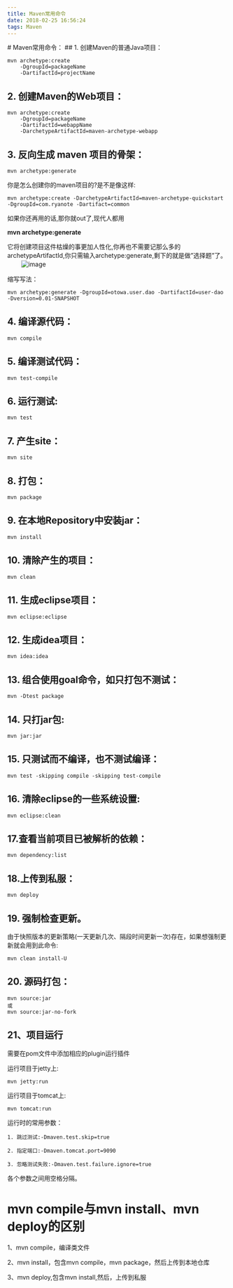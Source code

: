 ```yaml
---
title: Maven常用命令
date: 2018-02-25 16:56:24
tags: Maven
---
```

<meta name="referrer" content="no-referrer" />
# Maven常用命令：
## 1. 创建Maven的普通Java项目：


```
mvn archetype:create
    -DgroupId=packageName
    -DartifactId=projectName
```

## 2. 创建Maven的Web项目：


```
mvn archetype:create
    -DgroupId=packageName
    -DartifactId=webappName
    -DarchetypeArtifactId=maven-archetype-webapp
```

## 3. 反向生成 maven 项目的骨架：


```
mvn archetype:generate
```

你是怎么创建你的maven项目的?是不是像这样:


```
mvn archetype:create -DarchetypeArtifactId=maven-archetype-quickstart -DgroupId=com.ryanote -Dartifact=common
```

如果你还再用的话,那你就out了,现代人都用

**mvn archetype:generate**

它将创建项目这件枯燥的事更加人性化,你再也不需要记那么多的archetypeArtifactId,你只需输入archetype:generate,剩下的就是做”选择题”了。
　　
![image](https://images2015.cnblogs.com/blog/983815/201701/983815-20170127032346612-1566232122.png)

缩写写法：

```
mvn archetype:generate -DgroupId=otowa.user.dao -DartifactId=user-dao -Dversion=0.01-SNAPSHOT
```

## 4. 编译源代码：


```
mvn compile
```

## 5. 编译测试代码：


```
mvn test-compile
```

## 6. 运行测试:


```
mvn test
```

## 7. 产生site：


```
mvn site
```

## 8. 打包：


```
mvn package
```

## 9. 在本地Repository中安装jar：


```
mvn install
```


## 10. 清除产生的项目：


```
mvn clean
```
## 11. 生成eclipse项目：


```
mvn eclipse:eclipse
```

## 12. 生成idea项目：


```
mvn idea:idea
```

## 13. 组合使用goal命令，如只打包不测试：


```
mvn -Dtest package
```


## 14. 只打jar包:


```
mvn jar:jar
```

## 15. 只测试而不编译，也不测试编译：


```
mvn test -skipping compile -skipping test-compile
```


## 16. 清除eclipse的一些系统设置:


```
mvn eclipse:clean
```
 
## 17.查看当前项目已被解析的依赖：


```
mvn dependency:list
```

## 18.上传到私服：


```
mvn deploy
```

## 19. 强制检查更新。
由于快照版本的更新策略(一天更新几次、隔段时间更新一次)存在，如果想强制更新就会用到此命令: 


```
mvn clean install-U
```

## 20. 源码打包：


```
mvn source:jar
或
mvn source:jar-no-fork
```

## 21、项目运行
需要在pom文件中添加相应的plugin运行插件

运行项目于jetty上:

```
mvn jetty:run
```
运行项目于tomcat上:

```
mvn tomcat:run
```

运行时的常用参数：


```
1. 跳过测试:-Dmaven.test.skip=true

2. 指定端口:-Dmaven.tomcat.port=9090

3. 忽略测试失败:-Dmaven.test.failure.ignore=true
```


各个参数之间用空格分隔。

# mvn compile与mvn install、mvn deploy的区别
1、mvn compile，编译类文件

2、mvn install，包含mvn compile，mvn package，然后上传到本地仓库

3、mvn deploy,包含mvn install,然后，上传到私服

